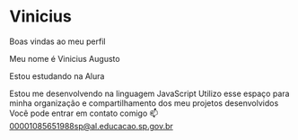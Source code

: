# Vinicius
Boas vindas ao meu perfil

Meu nome é Vinicius Augusto

Estou estudando na Alura

Estou me desenvolvendo na linguagem JavaScript
Utilizo esse espaço para minha organização e compartilhamento dos meu projetos desenvolvidos
Você pode entrar em contato comigo 📫 00001085651988sp@al.educacao.sp.gov.br
